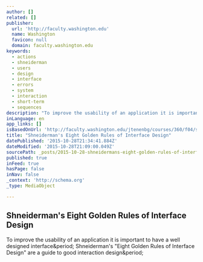 ```yaml
---
author: []
related: []
publisher:
  url: 'http://faculty.washington.edu'
  name: Washington
  favicon: null
  domain: faculty.washington.edu
keywords:
  - actions
  - shneiderman
  - users
  - design
  - interface
  - errors
  - system
  - interaction
  - short-term
  - sequences
description: "To improve the usability of an application it is important to have a well designed interface. Shneiderman's \"Eight Golden Rules of Interface Design\" are a guide to good interaction design."
inLanguage: en
app_links: []
isBasedOnUrl: 'http://faculty.washington.edu/jtenenbg/courses/360/f04/sessions/schneidermanGoldenRules.html'
title: "Shneiderman's Eight Golden Rules of Interface Design"
datePublished: '2015-10-28T21:34:41.884Z'
dateModified: '2015-10-28T21:09:00.049Z'
sourcePath: _posts/2015-10-28-shneidermans-eight-golden-rules-of-interface-design.md
published: true
inFeed: true
hasPage: false
inNav: false
_context: 'http://schema.org'
_type: MediaObject

---
```

<article style=""><h1>Shneiderman's Eight Golden Rules of Interface Design</h1><p>To improve the usability of an application it is important to have a well designed interface&amp;period; Shneiderman's "Eight Golden Rules of Interface Design" are a guide to good interaction design&amp;period;</p></article>